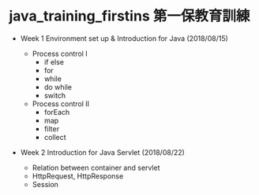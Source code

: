 # java_training_firstins 第一保教育訓練
- Week 1 Environment set up & Introduction for Java (2018/08/15)
  - Process control I
    - if else
    - for
    - while
    - do while
    - switch
  - Process control II
    - forEach
    - map
    - filter
    - collect


- Week 2 Introduction for Java Servlet (2018/08/22)
  - Relation between container and servlet
  - HttpRequest, HttpResponse
  - Session
  
